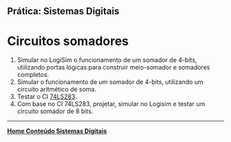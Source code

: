 ## Prática: Sistemas Digitais

# Circuitos somadores
1. Simular no LogiSim o funcionamento de um somador de 4-bits, utilizando portas lógicas para construir meio-somador e somadores completos.
2. Simular o funcionamento de um somador de 4-bits, utilizando um circuito aritmético de soma.  
3. Testar o CI [74LS283](74LS283_National.pdf).   
4. Com base no CI 74LS283, projetar, simular no Logisim e testar um circuito somador de 8 bits.

___
**[Home Conteúdo Sistemas Digitais](https://github.com/claytonjasilva/claytonjasilva.github.io/blob/main/sisdig_aulas.md)**  
